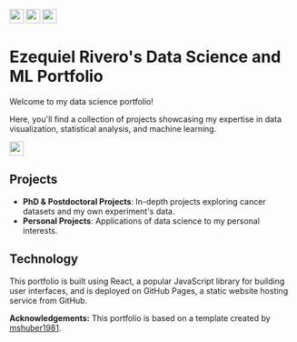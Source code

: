<img src="https://img.shields.io/badge/React-white?logo=react&logoColor=61DAFB" style="height: 25px; width: auto;">  <img src="https://img.shields.io/badge/JavaScript-white?logo=javascript&logoColor=F7DF1E" style="height: 25px; width: auto;">  <img src="https://img.shields.io/badge/CSS-white?logo=css3&logoColor=1572B6" style="height: 25px; width: auto;">

# Ezequiel Rivero's Data Science and ML Portfolio

Welcome to my data science portfolio!

Here, you'll find a collection of projects showcasing my expertise in data visualization, statistical analysis, and machine learning.

<a href="https://ezemriv.github.io/DS-Portfolio/" target="_blank">
    <img src="https://img.shields.io/badge/Go%20To%20Website-grey" style="height: 25px; width: auto;">
</a>

## Projects

- **PhD & Postdoctoral Projects**: In-depth projects exploring cancer datasets and my own experiment's data.
- **Personal Projects**: Applications of data science to my personal interests.

## Technology

This portfolio is built using React, a popular JavaScript library for building user interfaces, and is deployed on GitHub Pages, a static website hosting service from GitHub.

**Acknowledgements:** This portfolio is based on a template created by [mshuber1981](https://github.com/mshuber1981).

